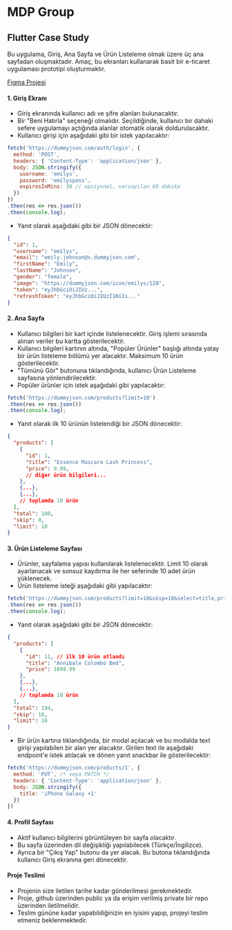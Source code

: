 # MDP Group
## Flutter Case Study

Bu uygulama, Giriş, Ana Sayfa ve Ürün Listeleme olmak üzere üç ana sayfadan oluşmaktadır. Amaç, bu ekranları kullanarak basit bir e-ticaret uygulaması prototipi oluşturmaktır.

[Figma Projesi](https://www.figma.com/design/IG2V5YNceAvhRr6brJ7x8b/Flutter-Case-Study?node-id=0-1&m=dev&t=ZJvxwD567mVsZBqW-1)

#### 1. **Giriş Ekranı**
- Giriş ekranında kullanıcı adı ve şifre alanları bulunacaktır.
- Bir "Beni Hatırla" seçeneği olmalıdır. Seçildiğinde, kullanıcı bir dahaki sefere uygulamayı açtığında alanlar otomatik olarak doldurulacaktır.
- Kullanıcı girişi için aşağıdaki gibi bir istek yapılacaktır:

```javascript
fetch('https://dummyjson.com/auth/login', {
  method: 'POST',
  headers: { 'Content-Type': 'application/json' },
  body: JSON.stringify({
    username: 'emilys',
    password: 'emilyspass',
    expiresInMins: 30 // opsiyonel, varsayılan 60 dakika
  })
})
.then(res => res.json())
.then(console.log);
```

- Yanıt olarak aşağıdaki gibi bir JSON dönecektir:

```json
{
  "id": 1,
  "username": "emilys",
  "email": "emily.johnson@x.dummyjson.com",
  "firstName": "Emily",
  "lastName": "Johnson",
  "gender": "female",
  "image": "https://dummyjson.com/icon/emilys/128",
  "token": "eyJhbGciOiJIUz...",
  "refreshToken": "eyJhbGciOiJIUzI1NiIs..."
}
```

#### 2. **Ana Sayfa**
- Kullanıcı bilgileri bir kart içinde listelenecektir. Giriş işlemi sırasında alınan veriler bu kartta gösterilecektir.
- Kullanıcı bilgileri kartının altında, "Popüler Ürünler" başlığı altında yatay bir ürün listeleme bölümü yer alacaktır. Maksimum 10 ürün gösterilecektir.
- "Tümünü Gör" butonuna tıklandığında, kullanıcı Ürün Listeleme sayfasına yönlendirilecektir.
- Popüler ürünler için istek aşağıdaki gibi yapılacaktır:

```javascript
fetch('https://dummyjson.com/products?limit=10')
.then(res => res.json())
.then(console.log);
```

- Yanıt olarak ilk 10 ürünün listelendiği bir JSON dönecektir:

```json
{
  "products": [
    {
      "id": 1,
      "title": "Essence Mascara Lash Princess",
      "price": 9.99,
      // diğer ürün bilgileri...
    },
    {...},
    {...},
    // toplamda 10 ürün
  ],
  "total": 100,
  "skip": 0,
  "limit": 10
}
```

#### 3. **Ürün Listeleme Sayfası**
- Ürünler, sayfalama yapısı kullanılarak listelenecektir. Limit 10 olarak ayarlanacak ve sonsuz kaydırma ile her seferinde 10 adet ürün yüklenecek.
- Ürün listeleme isteği aşağıdaki gibi yapılacaktır:

```javascript
fetch('https://dummyjson.com/products?limit=10&skip=10&select=title,price')
.then(res => res.json())
.then(console.log);
```

- Yanıt olarak aşağıdaki gibi bir JSON dönecektir:

```json
{
  "products": [
    {
      "id": 11, // ilk 10 ürün atlandı
      "title": "Annibale Colombo Bed",
      "price": 1899.99
    },
    {...},
    {...},
    // toplamda 10 ürün
  ],
  "total": 194,
  "skip": 10,
  "limit": 10
}
```

- Bir ürün kartına tıklandığında, bir modal açılacak ve bu modalda text girişi yapılabilen bir alan yer alacaktır. Girilen text ile aşağıdaki endpoint'e istek atılacak ve dönen yanıt snackbar ile gösterilecektir:

```javascript
fetch('https://dummyjson.com/products/1', {
  method: 'PUT', /* veya PATCH */
  headers: { 'Content-Type': 'application/json' },
  body: JSON.stringify({
    title: 'iPhone Galaxy +1'
  })
})
```

#### 4. **Profil Sayfası**
- Aktif kullanıcı bilgilerini görüntüleyen bir sayfa olacaktır.
- Bu sayfa üzerinden dil değişikliği yapılabilecek (Türkçe/İngilizce).
- Ayrıca bir "Çıkış Yap" butonu da yer alacak. Bu butona tıklandığında kullanıcı Giriş ekranına geri dönecektir.

#### Proje Teslimi
- Projenin size iletilen tarihe kadar gönderilmesi gerekmektedir.
- Proje, github üzerinden public ya da erişim verilmiş private bir repo üzerinden iletilmelidir.
- Teslim gününe kadar yapabildiğinizin en iyisini yapıp, projeyi teslim etmeniz beklenmektedir. 
